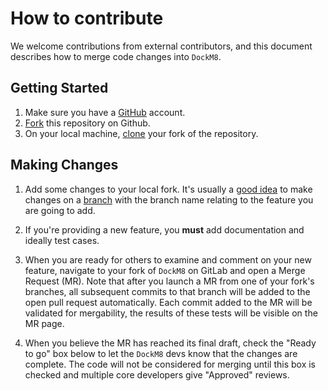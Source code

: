 # How to contribute

We welcome contributions from external contributors, and this document describes how to merge code changes into `DockM8`. 

## Getting Started

1. Make sure you have a [GitHub](https://github.com/signup/free) account.
2. [Fork](https://help.github.com/articles/fork-a-repo/) this repository on Github.
3. On your local machine, [clone](https://help.github.com/articles/cloning-a-repository/) your fork of the repository.

## Making Changes

1. Add some changes to your local fork.  It's usually a [good idea](http://blog.jasonmeridth.com/posts/do-not-issue-pull-requests-from-your-master-branch/) to make changes on a [branch](https://help.github.com/articles/creating-and-deleting-branches-within-your-repository/) with the branch name relating to the feature you are going to add.
2. If you're providing a new feature, you **must** add documentation and ideally test cases.

3. When you are ready for others to examine and comment on your new feature, navigate to your fork of `DockM8` on GitLab and open a Merge Request (MR). Note that after you launch a MR from one of your fork's branches, all subsequent commits to that branch will be added to the open pull request automatically.  Each commit added to the MR will be validated for mergability, the results of these tests will be visible on the MR page.
4. When you believe the MR has reached its final draft, check the "Ready to go" box below to let the `DockM8` devs know that the changes are complete. The code will not be considered for merging until this box is checked and multiple core developers give "Approved" reviews.